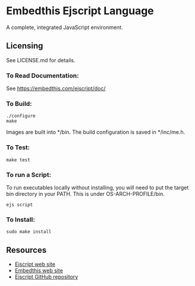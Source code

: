 Embedthis Ejscript Language
===

A complete, integrated JavaScript environment.

Licensing
---

See LICENSE.md for details.

### To Read Documentation:

  See https://embedthis.com/ejscript/doc/

### To Build:

    ./configure
    make

Images are built into */bin. The build configuration is saved in */inc/me.h.

### To Test:

    make test


### To run a Script:

To run executables locally without installing, you will need to put the target bin 
directory in your PATH. This is under OS-ARCH-PROFILE/bin.

    ejs script

### To Install:

    sudo make install

Resources
---
  - [Ejscript web site](https://embedthis.com/ejscript/)
  - [Embedthis web site](https://embedthis.com/)
  - [Ejscript GitHub repository](http://github.com/embedthis/ejscript)

